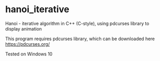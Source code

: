 # hanoi_iterative
Hanoi - iterative algorithm in C++ (C-style), using pdcurses library to display animation

This program requires pdcurses library, which can be downloaded here https://pdcurses.org/

Tested on Windows 10
